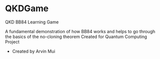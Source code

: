 # QKDGame
QKD BB84 Learning Game

A fundamental demonstration of how BB84 works and helps to go through the basics of the no-cloning theorem
Created for Quantum Computing Project

- Created by Arvin Mui
